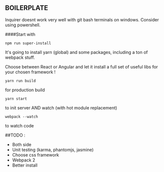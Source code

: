 ## BOILERPLATE
Inquirer doesnt work very well with git bash terminals on windows. Consider using powershell.

####Start with
```
npm run super-install
```

It's going to install yarn (global) and some packages, including a ton of webpack stuff.

Choose between React or Angular and let it install a full set of useful libs for your chosen framework !

```
yarn run build
```
for production build

```
yarn start
```
to init server AND watch (with hot module replacement)

```
webpack --watch
```
to watch code

##TODO :
- Both side
- Unit testing (karma, phantomjs, jasmine)
- Choose css framework
- Webpack 2
- Better install
